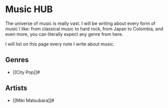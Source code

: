# Music HUB

The universe of music is really vast. I will be writing about every form of music I like: from classical music to hard rock, from Japan to Colombia, and even more, you can literally expect any genre from here.

I will list on this page every note I write about music. 

## Genres

- [[City Pop]]#

## Artists
- [[Miki Matsubara]]#